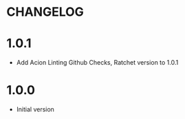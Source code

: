 # CHANGELOG

# 1.0.1

* Add Acion Linting Github Checks, Ratchet version to 1.0.1

# 1.0.0

* Initial version